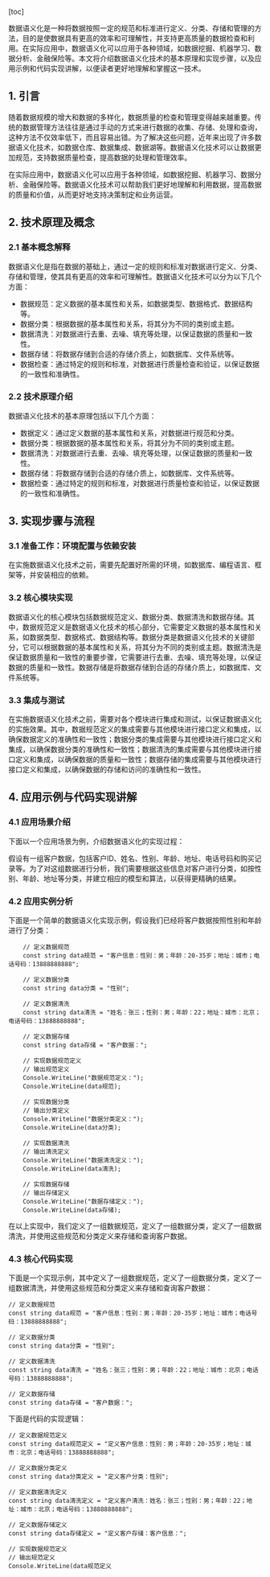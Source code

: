 
[toc]                    
                
                
数据语义化是一种将数据按照一定的规范和标准进行定义、分类、存储和管理的方法，目的是使数据具有更高的效率和可理解性，并支持更高质量的数据检查和利用。在实际应用中，数据语义化可以应用于各种领域，如数据挖掘、机器学习、数据分析、金融保险等。本文将介绍数据语义化技术的基本原理和实现步骤，以及应用示例和代码实现讲解，以便读者更好地理解和掌握这一技术。

## 1. 引言

随着数据规模的增大和数据的多样化，数据质量的检查和管理变得越来越重要。传统的数据管理方法往往是通过手动的方式来进行数据的收集、存储、处理和查询，这种方法不仅效率低下，而且容易出错。为了解决这些问题，近年来出现了许多数据语义化技术，如数据仓库、数据集成、数据湖等。数据语义化技术可以让数据更加规范，支持数据质量检查，提高数据的处理和管理效率。

在实际应用中，数据语义化可以应用于各种领域，如数据挖掘、机器学习、数据分析、金融保险等。数据语义化技术可以帮助我们更好地理解和利用数据，提高数据的质量和价值，从而更好地支持决策制定和业务运营。

## 2. 技术原理及概念

### 2.1 基本概念解释

数据语义化是指在数据的基础上，通过一定的规则和标准对数据进行定义、分类、存储和管理，使其具有更高的效率和可理解性。数据语义化技术可以分为以下几个方面：

- 数据规范：定义数据的基本属性和关系，如数据类型、数据格式、数据结构等。
- 数据分类：根据数据的基本属性和关系，将其分为不同的类别或主题。
- 数据清洗：对数据进行去重、去噪、填充等处理，以保证数据的质量和一致性。
- 数据存储：将数据存储到合适的存储介质上，如数据库、文件系统等。
- 数据检查：通过特定的规则和标准，对数据进行质量检查和验证，以保证数据的一致性和准确性。

### 2.2 技术原理介绍

数据语义化技术的基本原理包括以下几个方面：

- 数据定义：通过定义数据的基本属性和关系，对数据进行规范和分类。
- 数据分类：根据数据的基本属性和关系，将其分为不同的类别或主题。
- 数据清洗：对数据进行去重、去噪、填充等处理，以保证数据的质量和一致性。
- 数据存储：将数据存储到合适的存储介质上，如数据库、文件系统等。
- 数据检查：通过特定的规则和标准，对数据进行质量检查和验证，以保证数据的一致性和准确性。

## 3. 实现步骤与流程

### 3.1 准备工作：环境配置与依赖安装

在实施数据语义化技术之前，需要先配置好所需的环境，如数据库、编程语言、框架等，并安装相应的依赖。

### 3.2 核心模块实现

数据语义化的核心模块包括数据规范定义、数据分类、数据清洗和数据存储。其中，数据规范定义是数据语义化技术的核心部分，它需要定义数据的基本属性和关系，如数据类型、数据格式、数据结构等。数据分类是数据语义化技术的关键部分，它可以根据数据的基本属性和关系，将其分为不同的类别或主题。数据清洗是保证数据质量和一致性的重要步骤，它需要进行去重、去噪、填充等处理，以保证数据的质量和一致性。数据存储是将数据存储到合适的存储介质上，如数据库、文件系统等。

### 3.3 集成与测试

在实施数据语义化技术之前，需要对各个模块进行集成和测试，以保证数据语义化的实施效果。其中，数据规范定义的集成需要与其他模块进行接口定义和集成，以确保数据定义的准确性和一致性；数据分类的集成需要与其他模块进行接口定义和集成，以确保数据分类的准确性和一致性；数据清洗的集成需要与其他模块进行接口定义和集成，以确保数据的质量和一致性；数据存储的集成需要与其他模块进行接口定义和集成，以确保数据的存储和访问的准确性和一致性。

## 4. 应用示例与代码实现讲解

### 4.1 应用场景介绍

下面以一个应用场景为例，介绍数据语义化的实现过程：

假设有一组客户数据，包括客户ID、姓名、性别、年龄、地址、电话号码和购买记录等。为了对这组数据进行分析，我们需要根据这些信息对客户进行分类，如按性别、年龄、地址等分类，并建立相应的模型和算法，以获得更精确的结果。

### 4.2 应用实例分析

下面是一个简单的数据语义化实现示例，假设我们已经将客户数据按照性别和年龄进行了分类：

```
    // 定义数据规范
    const string data规范 = "客户信息：性别：男；年龄：20-35岁；地址：城市；电话号码：13888888888";

    // 定义数据分类
    const string data分类 = "性别";

    // 定义数据清洗
    const string data清洗 = "姓名：张三；性别：男；年龄：22；地址：城市：北京；电话号码：13888888888";

    // 定义数据存储
    const string data存储 = "客户数据：";

    // 实现数据规范定义
    // 输出规范定义
    Console.WriteLine("数据规范定义：");
    Console.WriteLine(data规范);

    // 实现数据分类
    // 输出分类定义
    Console.WriteLine("数据分类定义：");
    Console.WriteLine(data分类);

    // 实现数据清洗
    // 输出清洗定义
    Console.WriteLine("数据清洗定义：");
    Console.WriteLine(data清洗);

    // 实现数据存储
    // 输出存储定义
    Console.WriteLine("数据存储定义：");
    Console.WriteLine(data存储);
```

在以上实现中，我们定义了一组数据规范，定义了一组数据分类，定义了一组数据清洗，并使用这些规范和分类定义来存储和查询客户数据。

### 4.3 核心代码实现

下面是一个实现示例，其中定义了一组数据规范，定义了一组数据分类，定义了一组数据清洗，并使用这些规范和分类定义来存储和查询客户数据：

```
// 定义数据规范
const string data规范 = "客户信息：性别：男；年龄：20-35岁；地址：城市；电话号码：13888888888";

// 定义数据分类
const string data分类 = "性别";

// 定义数据清洗
const string data清洗 = "姓名：张三；性别：男；年龄：22；地址：城市：北京；电话号码：13888888888";

// 定义数据存储
const string data存储 = "客户数据：";
```

下面是代码的实现逻辑：

```
// 定义数据规范定义
const string data规范定义 = "定义客户信息：性别：男；年龄：20-35岁；地址：城市：北京；电话号码：13888888888";

// 定义数据分类定义
const string data分类定义 = "定义客户分类：性别";

// 定义数据清洗定义
const string data清洗定义 = "定义客户清洗：姓名：张三；性别：男；年龄：22；地址：城市：北京；电话号码：13888888888";

// 定义数据存储定义
const string data存储定义 = "定义客户存储：客户信息：";

// 实现数据规范定义
// 输出规范定义
Console.WriteLine(data规范定义

